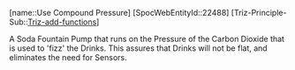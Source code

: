 ﻿---
type: TrizExample
aliases:
- Use Compound Pressure
license: CC BY-SA 4.0
copyright: https://github.com/SpocWeb
IsDeleted: false
IsReadOnly: false
Confidential: public
tags: 
- Triz/Principle/Example
---
[name::Use Compound Pressure]
[SpocWebEntityId::22488]
[Triz-Principle-Sub::[Triz-add-functions](tech/Triz/Sub/Triz-add-functions.md)]

A Soda Fountain Pump that runs on the Pressure of the Carbon Dioxide that is used to &#x27;fizz&#x27; the Drinks. This assures that Drinks will not be flat, and eliminates the need for Sensors.